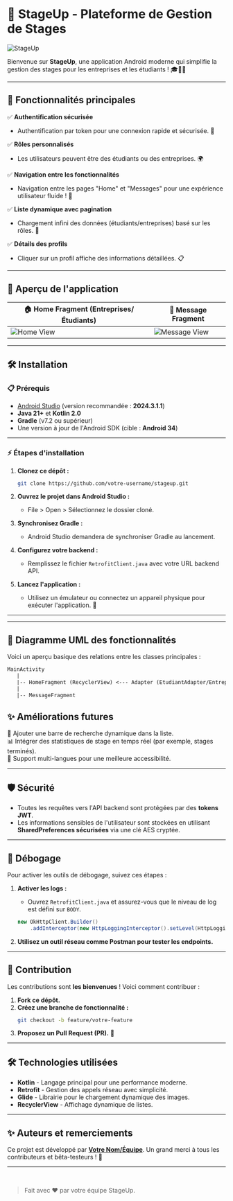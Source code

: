 # 🌟 StageUp - Plateforme de Gestion de Stages

![StageUp](https://media.giphy.com/media/v1.Y2lkPTc5MGI3NjExMjZjZmMzNTI1OTllZjMwMTExOGNiNmM2MTc5MDYxOTYwMTM4ZmI3MSZjdD1n/3o6Yg4ItnU6clrNLiE/giphy.gif)

Bienvenue sur **StageUp**, une application Android moderne qui simplifie la gestion des stages pour les entreprises et les étudiants ! 🎓👩‍💻

---

## 🚀 Fonctionnalités principales

✅ **Authentification sécurisée**  
- Authentification par token pour une connexion rapide et sécurisée. 🔐

✅ **Rôles personnalisés**  
- Les utilisateurs peuvent être des étudiants ou des entreprises. 🌍

✅ **Navigation entre les fonctionnalités**  
- Navigation entre les pages "Home" et "Messages" pour une expérience utilisateur fluide ! 🧭

✅ **Liste dynamique avec pagination**  
- Chargement infini des données (étudiants/entreprises) basé sur les rôles. 📜  

✅ **Détails des profils**  
- Cliquer sur un profil affiche des informations détaillées. 📋

---

## 📱 Aperçu de l'application

| 🏠 Home Fragment (Entreprises/Étudiants) | 💬 Message Fragment |
|-----------------------------------------|---------------------|
| ![Home View](https://media.giphy.com/media/v1.Y2lkPTc5MGI3NjExNGVkMGU2YTI3MTZmYWZiOWUxYjNhY2UxZThjZjRkYzIwMjlhYjAzOSZjdD1n/tlKMCFRsf2KFIwd1LP/giphy.gif) | ![Message View](https://media.giphy.com/media/v1.Y2lkPTc5MGI3NjExNGJiM2IyZTQyNTBmOTYyMjI5NWMxZmQ2ODFhMTlkYmI2YWIxZTNiNiZjdD1n/gfC91aFbe1ivzDNxNq/giphy.gif) |

---

## 🛠️ Installation

### 📋 Prérequis
- [Android Studio](https://developer.android.com/studio) (version recommandée : **2024.3.1.1**)
- **Java 21+** et **Kotlin 2.0**
- **Gradle** (v7.2 ou supérieur)
- Une version à jour de l'Android SDK (cible : **Android 34**)

---

### ⚡ Étapes d'installation

1. **Clonez ce dépôt :**

   ```bash
   git clone https://github.com/votre-username/stageup.git
   ```

2. **Ouvrez le projet dans Android Studio :**
   - File > Open > Sélectionnez le dossier cloné.

3. **Synchronisez Gradle :**
   - Android Studio demandera de synchroniser Gradle au lancement.

4. **Configurez votre backend :**
   - Remplissez le fichier `RetrofitClient.java` avec votre URL backend API.

5. **Lancez l'application :**
   - Utilisez un émulateur ou connectez un appareil physique pour exécuter l'application. 📱

---


---

## 🌉 Diagramme UML des fonctionnalités

Voici un aperçu basique des relations entre les classes principales :  

```txt
MainActivity
   |
   |-- HomeFragment (RecyclerView) <--- Adapter (EtudiantAdapter/EntrepriseAdapter)
   |
   |-- MessageFragment
```


## ✨ Améliorations futures

🚀 Ajouter une barre de recherche dynamique dans la liste.  
📊 Intégrer des statistiques de stage en temps réel (par exemple, stages terminés).  
🌟 Support multi-langues pour une meilleure accessibilité.

---

## 🛡️ Sécurité

- Toutes les requêtes vers l'API backend sont protégées par des **tokens JWT**.  
- Les informations sensibles de l'utilisateur sont stockées en utilisant **SharedPreferences sécurisées** via une clé AES cryptée.

---

## 🐛 Débogage

Pour activer les outils de débogage, suivez ces étapes :  
1. **Activer les logs :**
   - Ouvrez `RetrofitClient.java` et assurez-vous que le niveau de log est défini sur `BODY`.
   
   ```java
   new OkHttpClient.Builder()
       .addInterceptor(new HttpLoggingInterceptor().setLevel(HttpLoggingInterceptor.Level.BODY))
   ```

2. **Utilisez un outil réseau comme Postman pour tester les endpoints.**

---

## 🤝 Contribution

Les contributions sont **les bienvenues** ! Voici comment contribuer :  
1. **Fork ce dépôt.**  
2. **Créez une branche de fonctionnalité :**
   ```bash
   git checkout -b feature/votre-feature
   ```
3. **Proposez un Pull Request (PR).** 🎉

---

## 🛠️ Technologies utilisées

- **Kotlin** - Langage principal pour une performance moderne.  
- **Retrofit** - Gestion des appels réseau avec simplicité.  
- **Glide** - Librairie pour le chargement dynamique des images.  
- **RecyclerView** - Affichage dynamique de listes.  

---

## ✨ Auteurs et remerciements

Ce projet est développé par **[Votre Nom/Équipe](https://github.com/votre-username)**. Un grand merci à tous les contributeurs et bêta-testeurs ! 🙏  

---

<br/>

> Fait avec ❤️ par votre équipe StageUp.

